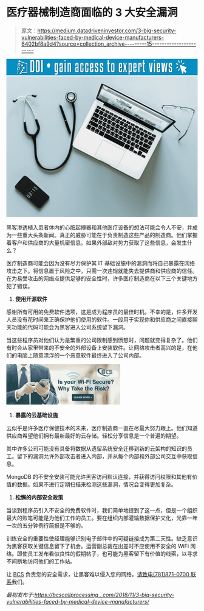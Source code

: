 # 医疗器械制造商面临的 3 大安全漏洞

> 原文：<https://medium.datadriveninvestor.com/3-big-security-vulnerabilities-faced-by-medical-device-manufacturers-6402bf8a9d4?source=collection_archive---------15----------------------->

[![](img/987cc4dc1d962804cb93efa0b2f93f33.png)](http://www.track.datadriveninvestor.com/1B9E)![](img/639b41754f5414a6c6ae745d006da82e.png)

黑客渗透植入患者体内的心脏起搏器和其他医疗设备的想法可能会令人不安，并成为一些重大头条新闻。真正的威胁可能在于负责制造这些产品的制造商。他们掌握着客户和供应商的大量机密信息。如果外部敌对势力获取了这些信息，会发生什么？

医疗制造商可能会因为没有尽力保护其 IT 基础设施中的漏洞而将自己暴露在网络攻击之下。将信息置于风险之中，只需一次违规就能失去提供商和供应商的信任。在为易受攻击的网络点提供足够的安全性时，许多医疗制造商在以下三个关键地方犯了错误。

1.  **使用开源软件**

感谢所有可用的免费软件选项，这是成为程序员的最佳时机。不幸的是，许多开发人员没有花时间来正确保护他们使用的软件。一段用于实现你和供应商之间直接聊天功能的代码可能会为黑客进入公司系统留下漏洞。

当这些程序员对他们认为是繁重的公司限制感到愤怒时，问题就变得复杂了。他们有时会从家里带来的不安全的外部设备上安装软件。让网络攻击者高兴的是，在他们的电脑上随意漂浮的一个恶意软件最终进入了公司内部。

![](img/182a73dd6f34bc5c0ae6d751ee6e77a6.png)

1.  **暴露的云基础设施**

云似乎是许多医疗保健技术的未来，医疗制造商一直在尽最大努力跟上。他们知道供应商希望他们拥有最新最好的云存储。轻松分享信息是一个普遍的期望。

其中许多公司可能没有具备将数据从遗留系统安全迁移到新的云架构的知识的员工。留下的漏洞允许外部攻击者进入内部，并从每个内部和外部公司交互中获取信息。

MongoDB 的不安全安装可能允许黑客访问默认连接，并获得访问权限和其他有价值的数据。如果不进行定期扫描来检测这些漏洞，情况会变得更加复杂。

1.  **松懈的内部安全政策**

当谈到程序员引入不安全的免费软件时，我们简单地提到了这一点，但是一个组织最大的败笔可能是为他们工作的员工。要在组织内部灌输数据保护文化，光靠一年一次的五分钟例行简报是不够的。

训练安全的重要性使经理能够识别电子邮件中的可疑链接成为第二天性。缺乏意识为黑客获取关键信息留下了机会。运营副总裁在出差时不应使用不安全的 WiFi 网络。即使员工发布看似良性的假期帖子，也可能为黑客留下有价值的线索，以寻求不间断地访问他们的工作站。

让 [BCS](https://bcscallprocessing.com) 负责您的安全需求，让黑客难以侵入您的网络。[请致电(781)871–0700 联系](http://bcs.actonservice.com/acton/attachment/27244/u-0012/0/-/-/-/-/)我们。

*最初发布于:*[*https://bcscallprocessing . com/2018/11/3-big-security-vulnerabilities-faced-by-medical-device-manufacturers/*](https://bcscallprocessing.com/2018/11/3-big-security-vulnerabilities-faced-by-medical-device-manufacturers/)